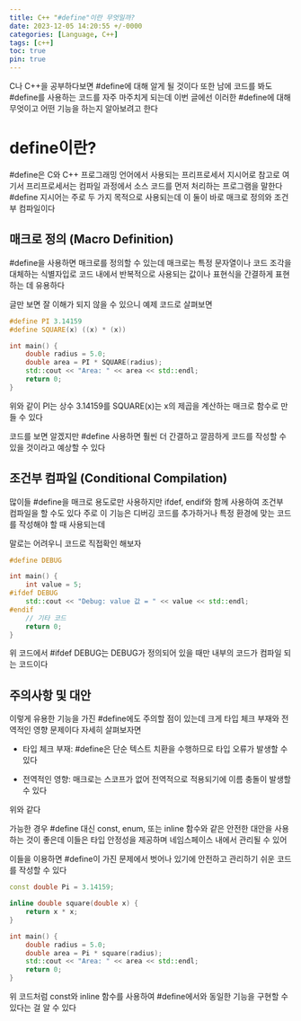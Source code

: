 ```yaml
---
title: C++ "#define"이란 무엇일까?
date: 2023-12-05 14:20:55 +/-0000
categories: [Language, C++]
tags: [c++]
toc: true
pin: true
---
```


C나 C++을 공부하다보면 #define에 대해 알게 될 것이다 또한 남에 코드를 봐도 #define를 사용하는 코드를 자주 마주치게 되는데 이번 글에선 이러한 #define에 대해 무엇이고 어떤 기능을 하는지 알아보려고 한다

# define이란?

#define은 C와 C++ 프로그래밍 언어에서 사용되는 프리프로세서 지시어로 참고로 여기서 프리프로세서는 컴파일 과정에서 소스 코드를 먼저 처리하는 프로그램을 말한다 #define 지시어는 주로 두 가지 목적으로 사용되는데 이 둘이 바로 매크로 정의와 조건부 컴파일이다

## 매크로 정의 (Macro Definition)

#define을 사용하면 매크로를 정의할 수 있는데 매크로는 특정 문자열이나 코드 조각을 대체하는 식별자입로 코드 내에서 반복적으로 사용되는 값이나 표현식을 간결하게 표현하는 데 유용하다

글만 보면 잘 이해가 되지 않을 수 있으니 예제 코드로 살펴보면

~~~cpp
#define PI 3.14159
#define SQUARE(x) ((x) * (x))

int main() {
    double radius = 5.0;
    double area = PI * SQUARE(radius);
    std::cout << "Area: " << area << std::endl;
    return 0;
}
~~~

위와 같이 PI는 상수 3.14159를 SQUARE(x)는 x의 제곱을 계산하는 매크로 함수로 만들 수 있다

코드를 보면 알겠지만 #define 사용하면 훨씬 더 간결하고 깔끔하게 코드를 작성할 수 있을 것이라고 예상할 수 있다

## 조건부 컴파일 (Conditional Compilation)

많이들 #define을 매크로 용도로만 사용하지만 ifdef, endif와 함께 사용하여 조건부 컴파일을 할 수도 있다 주로 이 기능은 디버깅 코드를 추가하거나 특정 환경에 맞는 코드를 작성해야 할 때 사용되는데

말로는 어려우니 코드로 직접확인 해보자

~~~cpp
#define DEBUG

int main() {
    int value = 5;
#ifdef DEBUG
    std::cout << "Debug: value 값 = " << value << std::endl;
#endif
    // 기타 코드
    return 0;
}
~~~

위 코드에서 #ifdef DEBUG는 DEBUG가 정의되어 있을 때만 내부의 코드가 컴파일 되는 코드이다

## 주의사항 및 대안

이렇게 유용한 기능을 가진 #define에도 주의할 점이 있는데 크게 타입 체크 부재와 전역적인 영향 문제이다 자세히 살펴보자면

* 타입 체크 부재: #define은 단순 텍스트 치환을 수행하므로 타입 오류가 발생할 수 있다

* 전역적인 영향: 매크로는 스코프가 없어 전역적으로 적용되기에 이름 충돌이 발생할 수 있다

위와 같다

가능한 경우 #define 대신 const, enum, 또는 inline 함수와 같은 안전한 대안을 사용하는 것이 좋은데 이들은 타입 안정성을 제공하며 네임스페이스 내에서 관리될 수 있어 

이들을 이용하면 #define이 가진 문제에서 벗어나 있기에 안전하고 관리하기 쉬운 코드를 작성할 수 있다

~~~cpp
const double Pi = 3.14159;

inline double square(double x) {
    return x * x;
}

int main() {
    double radius = 5.0;
    double area = Pi * square(radius);
    std::cout << "Area: " << area << std::endl;
    return 0;
}
~~~

위 코드처럼 const와 inline 함수를 사용하여 #define에서와 동일한 기능을 구현할 수 있다는 걸 알 수 있다